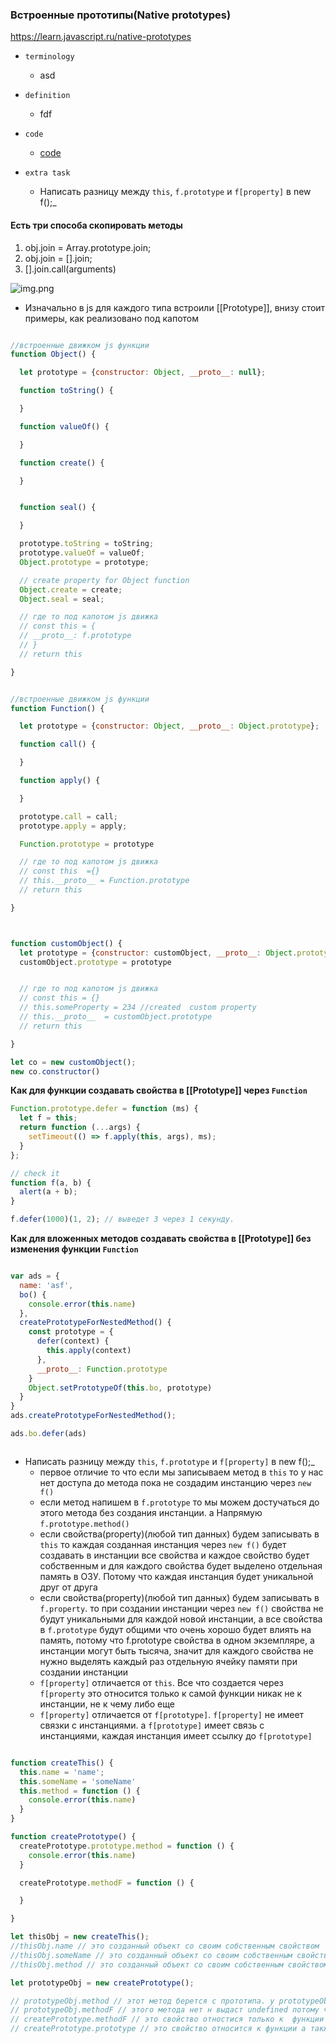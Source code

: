 ### Встроенные прототипы(Native prototypes)

https://learn.javascript.ru/native-prototypes

- `terminology`
    - asd
- `definition`
    - fdf

- `code`
    - [code](../../codes/8-prototypes/_3-native-prototypes.ts)

- `extra task`
    - Написать разницу между `this`, `f.prototype` и `f[property]` в new f();_

#### Есть три способа скопировать методы

1) obj.join = Array.prototype.join;
2) obj.join = [].join;
3) [].join.call(arguments)

![img.png](../../../assets/native-prototypes.png)

- Изначально в js для каждого типа встроили [[Prototype]], внизу стоит примеры, как реализовано под капотом

```js

//встроенные движком js функции 
function Object() {

  let prototype = {constructor: Object, __proto__: null};

  function toString() {

  }

  function valueOf() {

  }

  function create() {

  }


  function seal() {

  }

  prototype.toString = toString;
  prototype.valueOf = valueOf;
  Object.prototype = prototype;

  // create property for Object function
  Object.create = create;
  Object.seal = seal;

  // где то под капотом js движка 
  // const this = {
  // __proto__: f.prototype
  // }
  // return this

}


//встроенные движком js функции
function Function() {

  let prototype = {constructor: Object, __proto__: Object.prototype};

  function call() {

  }

  function apply() {

  }

  prototype.call = call;
  prototype.apply = apply;

  Function.prototype = prototype

  // где то под капотом js движка 
  // const this  ={}
  // this.__proto__ = Function.prototype
  // return this

}

```

```js


function customObject() {
  let prototype = {constructor: customObject, __proto__: Object.prototype};
  customObject.prototype = prototype


  // где то под капотом js движка 
  // const this = {}
  // this.someProperty = 234 //created  custom property 
  // this.__proto__  = customObject.prototype
  // return this

}

let co = new customObject();
new co.constructor()

```

**Как для функции создавать свойства в [[Prototype]] через `Function`**

```js
Function.prototype.defer = function (ms) {
  let f = this;
  return function (...args) {
    setTimeout(() => f.apply(this, args), ms);
  }
};

// check it
function f(a, b) {
  alert(a + b);
}

f.defer(1000)(1, 2); // выведет 3 через 1 секунду.

```

**Как для вложенных методов создавать свойства в [[Prototype]] без изменения функции `Function`**

```js

var ads = {
  name: 'asf',
  bo() {
    console.error(this.name)
  },
  createPrototypeForNestedMethod() {
    const prototype = {
      defer(context) {
        this.apply(context)
      },
      __proto__: Function.prototype
    }
    Object.setPrototypeOf(this.bo, prototype)
  }
}
ads.createPrototypeForNestedMethod();

ads.bo.defer(ads)



```

- Написать разницу между `this`, `f.prototype` и `f[property]` в new f();_
    - первое отличие то что если мы записываем метод в `this` то у нас нет доступа до метода пока не создадим инстанцию
      через `new f()`
    - если метод напишем в `f.prototype` то мы можем достучаться до этого метода без создания инстанции. а
      Напрямую `f.prototype.method()`
    - если свойства(property)(любой тип данных) будем записывать в `this` то каждая созданная инстанция через `new f()`
      будет создавать в инстанции все свойства и каждое свойство будет собственным и для каждого свойства будет выделено
      отдельная память в ОЗУ. Потому что каждая инстанция будет уникальной друг от друга
    - если свойства(property)(любой тип данных) будем записывать в `f.property`. то при создании инстанции
      через `new f()`  свойства не будут уникальными для каждой новой инстанции, а все свойства в `f.prototype` будут
      общими что очень хорошо будет влиять на память, потому что f.prototype свойства в одном экземпляре, а инстанции
      могут быть тысяча, значит для каждого свойства не нужно выделять каждый раз отдельную ячейку памяти при создании
      инстанции
    - `f[property]` отличается от `this`. Все что создается через `f[property` это относится только к самой функции
      никак не к инстанции, не к чему либо еще
    - `f[property]` отличается от `f[prototype]`. `f[property]` не имеет связки с инстанциями. а `f[prototype]` имеет
      связь с инстанциями, каждая инстанция имеет ссылку до `f[prototype]`

```js

function createThis() {
  this.name = 'name';
  this.someName = 'someName'
  this.method = function () {
    console.error(this.name)
  }
}

function createPrototype() {
  createPrototype.prototype.method = function () {
    console.error(this.name)
  }

  createPrototype.methodF = function () {

  }

}

let thisObj = new createThis();
//thisObj.name // это созданный объект со своим собственным свойством
//thisObj.someName // это созданный объект со своим собственным свойством
//thisObj.method // это созданный объект со своим собственным свойством

let prototypeObj = new createPrototype();

// prototypeObj.method // этот метод берется с прототипа. у prototypeObj нет своего собственного метода
// prototypeObj.methodF // этого метода нет н выдаст undefined потому что у инстанции нет такого метода и у прототипа тоже 
// createPrototype.methodF // это свойство отностися только к  функции и к другим не имеет никакого отношения 
// createPrototype.prototype // это свойство относится к функции а также к нему будут иметь ссылку все инстанции которые были созданы через new createPrototype() 

```
